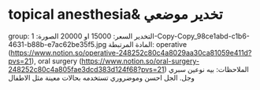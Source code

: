 # topical anesthesia& تخدير موضعي

group: التخدير
السعر: 15000 او 20000
الصورة: 1-Copy-Copy_98ce1abd-c1b6-4631-b88b-e7ac62be35f5.jpg
المادة المرتبطة: operative (https://www.notion.so/operative-248252c80c4a8029aa30ca81059e411d?pvs=21), oral surgery (https://www.notion.so/oral-surgery-248252c80c4a805fae3dcd383d124f68?pvs=21)
الملاحظات: بيه نوعين سبري وجل. الجل احسن وموضروري تستخدمه بحالات معينة مثل الاطفال